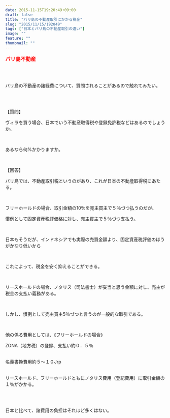 ```yaml
---
date: 2015-11-15T19:20:49+09:00
draft: false
title: "バリ島の不動産取引にかかる税金"
slug: "2015/11/15/192049"
tags: ["日本とバリ島の不動産取引の違い"]
image: ""
feature: ""
thumbnail: ""
---
```

<p><font color="#ff0000" size="3"><strong>バリ島不動産</strong></font></p><br/><br/><p>バリ島の不動産の諸経費について、質問されることがあるので触れてみたい。</p><br/><br/><p>【質問】</p><p>ヴィラを買う場合、日本でいう不動産取得税や登録免許税などはあるのでしょうか。</p><br/><p>あるなら何%かかりますか。<br/></p><br/><p>【回答】</p><p>バリ島では、不動産取引税というのがあり、これが日本の不動産取得税にあたる。</p><br/><p>フリーホールドの場合、取引金額の10％を売主買主で５％づつ払うのだが、<br/></p><p>慣例として固定資産税評価格に対し、売主買主で５％づつ支払う。</p><br/><p>日本もそうだが、インドネシアでも実際の売買金額より、固定資産税評価のほうがかなり低いから</p><br/><p>これによって、税金を安く抑えることができる。</p><br/><p>リースホールドの場合、ノタリス（司法書士）が妥当と思う金額に対し、売主が税金の支払い義務がある。</p><br/><p>しかし、慣例として売主買主5％づつと言うのが一般的な取引である。</p><br/><p>他の係る費用としては、《フリーホールドの場合》<br/></p><p>ZONA（地方税）の登録、支払い約０．５％</p><p><br/>名義書換費用約５～１０Jrp</p><p><br/>リースホールド、フリーホールドともにノタリス費用（登記費用）に取引金額の１％がかかる。</p><br/><br/><p>日本と比べて、諸費用の負担はそれほど多くはない。</p><br/><br/><br/><br/>

